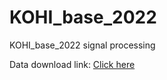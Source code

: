 # KOHI_base_2022
KOHI_base_2022 signal processing 


Data download link:
[Click here](https://drive.google.com/drive/folders/1tG0H5Z9B62A7hh4cdFaHJa16CMbE4O6y?usp=sharing)
